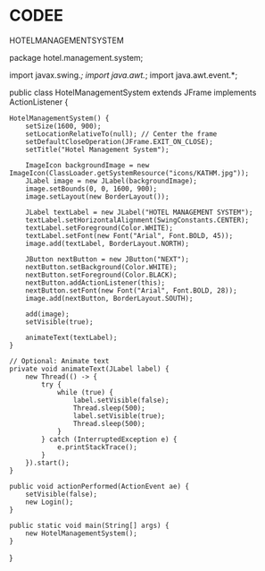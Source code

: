 # CODEE
HOTELMANAGEMENTSYSTEM 

package hotel.management.system;

import javax.swing.*;
import java.awt.*;
import java.awt.event.*;

public class HotelManagementSystem extends JFrame implements ActionListener {

    HotelManagementSystem() {
        setSize(1600, 900);
        setLocationRelativeTo(null); // Center the frame
        setDefaultCloseOperation(JFrame.EXIT_ON_CLOSE); 
        setTitle("Hotel Management System"); 

        ImageIcon backgroundImage = new ImageIcon(ClassLoader.getSystemResource("icons/KATHM.jpg"));
        JLabel image = new JLabel(backgroundImage);
        image.setBounds(0, 0, 1600, 900);
        image.setLayout(new BorderLayout()); 

        JLabel textLabel = new JLabel("HOTEL MANAGEMENT SYSTEM");
        textLabel.setHorizontalAlignment(SwingConstants.CENTER); 
        textLabel.setForeground(Color.WHITE);
        textLabel.setFont(new Font("Arial", Font.BOLD, 45));
        image.add(textLabel, BorderLayout.NORTH); 

        JButton nextButton = new JButton("NEXT");
        nextButton.setBackground(Color.WHITE);
        nextButton.setForeground(Color.BLACK);
        nextButton.addActionListener(this);
        nextButton.setFont(new Font("Arial", Font.BOLD, 28));
        image.add(nextButton, BorderLayout.SOUTH); 

        add(image);
        setVisible(true);

        animateText(textLabel);
    }

    // Optional: Animate text
    private void animateText(JLabel label) {
        new Thread(() -> {
            try {
                while (true) {
                    label.setVisible(false);
                    Thread.sleep(500);
                    label.setVisible(true);
                    Thread.sleep(500);
                }
            } catch (InterruptedException e) {
                e.printStackTrace();
            }
        }).start();
    }

    public void actionPerformed(ActionEvent ae) {
        setVisible(false);
        new Login();
    }

    public static void main(String[] args) {
        new HotelManagementSystem();
    }
}
